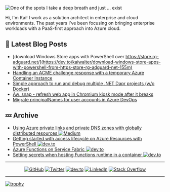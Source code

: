 ![One of the spots I take a deep breath and just ... exist](https://res.cloudinary.com/practicaldev/image/fetch/s--E3J7Qj_I--/c_imagga_scale,f_auto,fl_progressive,h_420,q_auto,w_1000/https://dev-to-uploads.s3.amazonaws.com/i/r5etlmwo8yqfxk475uvi.JPG)

Hi, I'm Kai! I work as a solution architect in enterprise and cloud environments. The past years I've been focusing on bringing enterprise workloads with a PaaS-first approach into Azure cloud.

## 📕 Latest Blog Posts

<!-- BLOG-POST-LIST:START -->
- [download Windows Store apps with PowerShell over https://store.rg-adguard.net/](https://dev.to/kaiwalter/download-windows-store-apps-with-powershell-from-https-store-rg-adguard-net-155m)
- [Handling an ACME challenge response with a temporary Azure Container Instance](https://dev.to/kaiwalter/handling-an-acme-challenge-response-with-a-temporary-azure-container-instance-3ae0)
- [Simple approach to run and debug multiple .NET Dapr projects (w/o Docker)](https://dev.to/kaiwalter/simple-approach-to-run-and-debug-multiple-net-dapr-projects-w-o-docker-289k)
- [Aw, snap - refresh web app in Chromium kiosk mode after it breaks](https://dev.to/kaiwalter/aw-snap-refresh-web-app-in-chromium-kiosk-mode-after-it-breaks-1p4a)
- [Migrate principalNames for user accounts in Azure DevOps](https://dev.to/kaiwalter/migrate-principalnames-for-user-accounts-in-azure-devops-18pe)
<!-- BLOG-POST-LIST:END -->

## 💤 Archive

- [Using Azure private links and private DNS zones with globally distributed resources <img src="https://img.shields.io/badge/Medium--_.svg?style=social&logo=medium" alt="Medium">](https://ancientitguy.medium.com/using-azure-private-links-and-private-dns-zones-with-globally-distributed-resources-2c9e53b03250)
- [Getting started with access lifecycle on Azure Resources with PowerShell <img src="https://img.shields.io/badge/dev.to--_.svg?style=social&logo=dev.to" alt="dev.to">](https://dev.to/kaiwalter/getting-started-with-access-lifecycle-on-azure-resources-with-powershell-2988)
- [Azure Functions on Service Fabric <img src="https://img.shields.io/badge/dev.to--_.svg?style=social&logo=dev.to" alt="dev.to">](https://dev.to/kaiwalter/azure-functions-on-service-fabric-40n8)
- [Setting secrets when hosting Functions runtime in a container <img src="https://img.shields.io/badge/dev.to--_.svg?style=social&logo=dev.to" alt="dev.to">](https://dev.to/kaiwalter/setting-secrets-when-hosting-functions-runtime-in-a-container-4obp)

---

<p align="center">
	<a href="https://github.com/kaiwalter"><img src="https://img.shields.io/github/followers/kaiwalter.svg?label=GitHub&style=social" alt="GitHub"></a>
	<a href="https://twitter.com/ancientitguy"><img src="https://img.shields.io/twitter/follow/ancientitguy?label=Twitter&style=social" alt="Twitter"></a>
	<a href="https://dev.to/kaiwalter"><img src="https://img.shields.io/badge/dev.to--_.svg?style=social&logo=dev.to" alt="dev.to"></a>
	<a href="https://www.linkedin.com/in/kaiwalter/"><img src="https://img.shields.io/badge/LinkedIn--_.svg?style=social&logo=linkedin" alt="LinkedIn"></a>
	<a href="https://stackoverflow.com/users/4947644/kai-walter"><img src="https://img.shields.io/badge/Stack Overflow--_.svg?style=social&logo=stackoverflow" alt="Stack Overflow"></a>
</p>

---

[![trophy](https://github-profile-trophy.vercel.app/?username=kaiwalter)](https://github.com/ryo-ma/github-profile-trophy)
